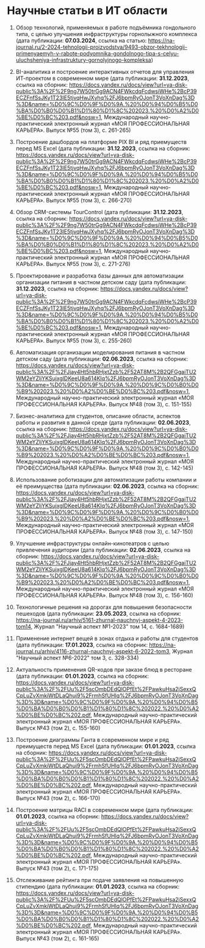 # Научные статьи в ИТ области
1. Обзор технологий, применяемых в работе подъёмника гондольного типа, с целью улучшения инфраструктуры горнолыжного комплекса (дата публикации: **07.03.2024**, ссылка на статью: https://na-journal.ru/2-2024-tehnologii-proizvodstva/9493-obzor-tekhnologii-primenyaemyh-v-rabote-podyomnika-gondolnogo-tipa-s-celyu-uluchsheniya-infrastruktury-gornolyjnogo-kompleksa)

2. BI-аналитика и построение интерактивных отчетов для управления ИТ-проектом в современном мире (дата публикации: **31.12.2023**, ссылка на сборник: https://docs.yandex.ru/docs/view?url=ya-disk-public%3A%2F%2F9ng7W50trGg9ACN4FWkcdqFcdwsiWHe%2BcP39ECZFnfSsJKy1T23IE5tjvqHwJXyhq%2FJ6bpmRyOJonT3VoXnDag%3D%3D&name=%D0%9C%D0%9F%D0%9A.%20%D0%94%D0%B5%D0%BA%D0%B0%D0%B1%D1%80%D1%8C%202023.%20%D0%A2%D0%BE%D0%BC%203.pdf&nosw=1, Международный научно-практический электронный журнал «МОЯ ПРОФЕССИОНАЛЬНАЯ КАРЬЕРА». Выпуск №55 (том 3), с. 261-265)

3. Построение дашбордов на платформе PIX BI  и ряд приемуществ перед MS Excel (дата публикации: **31.12.2023**, ссылка на сборник: https://docs.yandex.ru/docs/view?url=ya-disk-public%3A%2F%2F9ng7W50trGg9ACN4FWkcdqFcdwsiWHe%2BcP39ECZFnfSsJKy1T23IE5tjvqHwJXyhq%2FJ6bpmRyOJonT3VoXnDag%3D%3D&name=%D0%9C%D0%9F%D0%9A.%20%D0%94%D0%B5%D0%BA%D0%B0%D0%B1%D1%80%D1%8C%202023.%20%D0%A2%D0%BE%D0%BC%203.pdf&nosw=1, Международный научно-практический электронный журнал «МОЯ ПРОФЕССИОНАЛЬНАЯ КАРЬЕРА». Выпуск №55 (том 3), с. 266-270)

4. Обзор CRM-системы TourControl (дата публикации: **31.12.2023**, ссылка на сборник: https://docs.yandex.ru/docs/view?url=ya-disk-public%3A%2F%2F9ng7W50trGg9ACN4FWkcdqFcdwsiWHe%2BcP39ECZFnfSsJKy1T23IE5tjvqHwJXyhq%2FJ6bpmRyOJonT3VoXnDag%3D%3D&name=%D0%9C%D0%9F%D0%9A.%20%D0%94%D0%B5%D0%BA%D0%B0%D0%B1%D1%80%D1%8C%202023.%20%D0%A2%D0%BE%D0%BC%203.pdf&nosw=1, Международный научно-практический электронный журнал «МОЯ ПРОФЕССИОНАЛЬНАЯ КАРЬЕРА». Выпуск №55 (том 3), с. 271-276)

5. Проектирование и разработка базы данных для автоматизации организации питания в частном детском саду (дата публикации: **31.12.2023**, ссылка на сборник: https://docs.yandex.ru/docs/view?url=ya-disk-public%3A%2F%2F9ng7W50trGg9ACN4FWkcdqFcdwsiWHe%2BcP39ECZFnfSsJKy1T23IE5tjvqHwJXyhq%2FJ6bpmRyOJonT3VoXnDag%3D%3D&name=%D0%9C%D0%9F%D0%9A.%20%D0%94%D0%B5%D0%BA%D0%B0%D0%B1%D1%80%D1%8C%202023.%20%D0%A2%D0%BE%D0%BC%203.pdf&nosw=1, Международный научно-практический электронный журнал «МОЯ ПРОФЕССИОНАЛЬНАЯ КАРЬЕРА». Выпуск №55 (том 3), с. 255-260)

6. Автоматизация организации моделирования питания в частном детском саду (дата публикации: **02.06.2023**, ссылка на сборник: https://docs.yandex.ru/docs/view?url=ya-disk-public%3A%2F%2FJjay4Ht5hbRHjxtZzb%2F52AT8M%2B2QFGgaiTU2WM2eYZljYKSujxglDKeeU8a614KIq%2FJ6bpmRyOJonT3VoXnDag%3D%3D&name=%D0%9C%D0%9F%D0%9A.%20%D0%9C%D0%B0%D0%B9%202023.%20%D0%A2%D0%BE%D0%BC%203.pdf&nosw=1, Международный научно-практический электронный журнал «МОЯ ПРОФЕССИОНАЛЬНАЯ КАРЬЕРА». Выпуск №48 (том 3), с. 151-155)

7. Бизнес-аналитика для студентов, описание области, аспектов работы и развития в данной среде (дата публикации: **02.06.2023**, ссылка на сборник: https://docs.yandex.ru/docs/view?url=ya-disk-public%3A%2F%2FJjay4Ht5hbRHjxtZzb%2F52AT8M%2B2QFGgaiTU2WM2eYZljYKSujxglDKeeU8a614KIq%2FJ6bpmRyOJonT3VoXnDag%3D%3D&name=%D0%9C%D0%9F%D0%9A.%20%D0%9C%D0%B0%D0%B9%202023.%20%D0%A2%D0%BE%D0%BC%203.pdf&nosw=1, Международный научно-практический электронный журнал «МОЯ ПРОФЕССИОНАЛЬНАЯ КАРЬЕРА». Выпуск №48 (том 3), с. 142-145)

8. Использование роботизации для автоматизации работы компании и её преимущества (дата публикации: **02.06.2023**, ссылка на сборник: https://docs.yandex.ru/docs/view?url=ya-disk-public%3A%2F%2FJjay4Ht5hbRHjxtZzb%2F52AT8M%2B2QFGgaiTU2WM2eYZljYKSujxglDKeeU8a614KIq%2FJ6bpmRyOJonT3VoXnDag%3D%3D&name=%D0%9C%D0%9F%D0%9A.%20%D0%9C%D0%B0%D0%B9%202023.%20%D0%A2%D0%BE%D0%BC%203.pdf&nosw=1, Международный научно-практический электронный журнал «МОЯ ПРОФЕССИОНАЛЬНАЯ КАРЬЕРА». Выпуск №48 (том 3), с. 147-150)

9. Улучшение инфраструктуры онлайн-кинотеатров с целью привлечения аудитории (дата публикации: **02.06.2023**, ссылка на сборник: https://docs.yandex.ru/docs/view?url=ya-disk-public%3A%2F%2FJjay4Ht5hbRHjxtZzb%2F52AT8M%2B2QFGgaiTU2WM2eYZljYKSujxglDKeeU8a614KIq%2FJ6bpmRyOJonT3VoXnDag%3D%3D&name=%D0%9C%D0%9F%D0%9A.%20%D0%9C%D0%B0%D0%B9%202023.%20%D0%A2%D0%BE%D0%BC%203.pdf&nosw=1, Международный научно-практический электронный журнал «МОЯ ПРОФЕССИОНАЛЬНАЯ КАРЬЕРА». Выпуск №48 (том 3), с. 156-160)

10. Технологичные решения на дорогах для повышения безопасности пешеходов (дата публикации: **23.05.2023**, ссылка на сборник: https://na-journal.ru/arhiv/5161-zhurnal-nauchnyj-aspekt-4-2023-tom14, Журнал "Научный аспект №1-2023" том 14, с. 1684-1689)

11. Применение интернет вещей в зонах отдыха и работы для студентов (дата публикации: **17.01.2023**, ссылка на сборник: https://na-journal.ru/arhiv/4116-zhurnal-nauchnyj-aspekt-6-2022-tom3, Журнал "Научный аспект №6-2022" том 3, с. 328-334)

12. Актуальность применения QR-кодов при заказе блюд в ресторане (дата публикации: **01.01.2023**, ссылка на сборник: https://docs.yandex.ru/docs/view?url=ya-disk-public%3A%2F%2FUu%2F5scOmbDEdQlOPfEt%2FPawkuHsa2jSexxQCpLuZvXmkiWtDLaQhuj9%2FrmhSfUHIq%2FJ6bpmRyOJonT3VoXnDag%3D%3D&name=%D0%9C%D0%9F%D0%9A.%20%D0%94%D0%B5%D0%BA%D0%B0%D0%B1%D1%80%D1%8C%202022.%20%D0%A2%D0%BE%D0%BC%202.pdf, Международный научно-практический электронный журнал «МОЯ ПРОФЕССИОНАЛЬНАЯ КАРЬЕРА». Выпуск №43 (том 2), с. 155-160)

13. Построение диаграммы Ганта в современном мире и ряд преимуществ перед MS Excel (дата публикации: **01.01.2023**, ссылка на сборник: https://docs.yandex.ru/docs/view?url=ya-disk-public%3A%2F%2FUu%2F5scOmbDEdQlOPfEt%2FPawkuHsa2jSexxQCpLuZvXmkiWtDLaQhuj9%2FrmhSfUHIq%2FJ6bpmRyOJonT3VoXnDag%3D%3D&name=%D0%9C%D0%9F%D0%9A.%20%D0%94%D0%B5%D0%BA%D0%B0%D0%B1%D1%80%D1%8C%202022.%20%D0%A2%D0%BE%D0%BC%202.pdf, Международный научно-практический электронный журнал «МОЯ ПРОФЕССИОНАЛЬНАЯ КАРЬЕРА». Выпуск №43 (том 2), с. 166-170)

14. Построение матрицы RACI в современном мире (дата публикации: **01.01.2023**, ссылка на сборник: https://docs.yandex.ru/docs/view?url=ya-disk-public%3A%2F%2FUu%2F5scOmbDEdQlOPfEt%2FPawkuHsa2jSexxQCpLuZvXmkiWtDLaQhuj9%2FrmhSfUHIq%2FJ6bpmRyOJonT3VoXnDag%3D%3D&name=%D0%9C%D0%9F%D0%9A.%20%D0%94%D0%B5%D0%BA%D0%B0%D0%B1%D1%80%D1%8C%202022.%20%D0%A2%D0%BE%D0%BC%202.pdf, Международный научно-практический электронный журнал «МОЯ ПРОФЕССИОНАЛЬНАЯ КАРЬЕРА». Выпуск №43 (том 2), с. 171-175)

15. Отслеживание рейтинга при подаче заявления на повышенную стипендию (дата публикации: **01.01.2023**, ссылка на сборник: https://docs.yandex.ru/docs/view?url=ya-disk-public%3A%2F%2FUu%2F5scOmbDEdQlOPfEt%2FPawkuHsa2jSexxQCpLuZvXmkiWtDLaQhuj9%2FrmhSfUHIq%2FJ6bpmRyOJonT3VoXnDag%3D%3D&name=%D0%9C%D0%9F%D0%9A.%20%D0%94%D0%B5%D0%BA%D0%B0%D0%B1%D1%80%D1%8C%202022.%20%D0%A2%D0%BE%D0%BC%202.pdf, Международный научно-практический электронный журнал «МОЯ ПРОФЕССИОНАЛЬНАЯ КАРЬЕРА». Выпуск №43 (том 2), с. 161-165)
